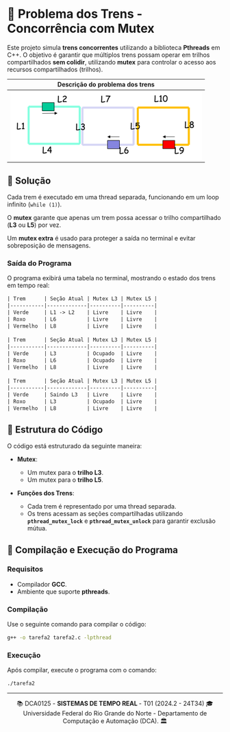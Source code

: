 # 🚆 **Problema dos Trens - Concorrência com Mutex**

Este projeto simula **trens concorrentes** utilizando a biblioteca **Pthreads** em C++. O objetivo é garantir que múltiplos trens possam operar em trilhos compartilhados **sem colidir**, utilizando **mutex** para controlar o acesso aos recursos compartilhados (trilhos).

| Descrição do problema dos trens |
|:-:|
|![Imagem dos trens e trilhos correspondentes](assets/image.png)|

## 🧩 **Solução**

Cada trem é executado em uma thread separada, funcionando em um loop infinito (`while (1)`).

O **mutex** garante que apenas um trem possa acessar o trilho compartilhado (**L3** ou **L5**) por vez.

Um **mutex extra** é usado para proteger a saída no terminal e evitar sobreposição de mensagens.

### **Saída do Programa**
O programa exibirá uma tabela no terminal, mostrando o estado dos trens em tempo real:

```
| Trem      | Seção Atual | Mutex L3 | Mutex L5 |
|-----------|-------------|----------|----------|
| Verde     | L1 -> L2    | Livre    | Livre    |
| Roxo      | L6          | Livre    | Livre    |
| Vermelho  | L8          | Livre    | Livre    |

| Trem      | Seção Atual | Mutex L3 | Mutex L5 |
|-----------|-------------|----------|----------|
| Verde     | L3          | Ocupado  | Livre    |
| Roxo      | L6          | Ocupado  | Livre    |
| Vermelho  | L8          | Livre    | Livre    |

| Trem      | Seção Atual | Mutex L3 | Mutex L5 |
|-----------|-------------|----------|----------|
| Verde     | Saindo L3   | Livre    | Livre    |
| Roxo      | L3          | Ocupado  | Livre    |
| Vermelho  | L8          | Livre    | Livre    |
```

## 📂 **Estrutura do Código**

O código está estruturado da seguinte maneira:

- **Mutex**:
  - Um mutex para o **trilho L3**.
  - Um mutex para o **trilho L5**.

- **Funções dos Trens**:
  - Cada trem é representado por uma thread separada.
  - Os trens acessam as seções compartilhadas utilizando **`pthread_mutex_lock`** e **`pthread_mutex_unlock`** para garantir exclusão mútua.

## 🚦 **Compilação e Execução do Programa**

### **Requisitos**
- Compilador **GCC**.
- Ambiente que suporte **pthreads**.

### **Compilação**
Use o seguinte comando para compilar o código:

```bash
g++ -o tarefa2 tarefa2.c -lpthread
```

### **Execução**
Após compilar, execute o programa com o comando:

```bash
./tarefa2
```

---
<div align="center">
  📚 DCA0125 - <strong> SISTEMAS DE TEMPO REAL </strong> - T01 (2024.2 - 24T34) 🎓 <br/>
  Universidade Federal do Rio Grande do Norte - Departamento de Computação e Automação (DCA). 🏛️
</div>